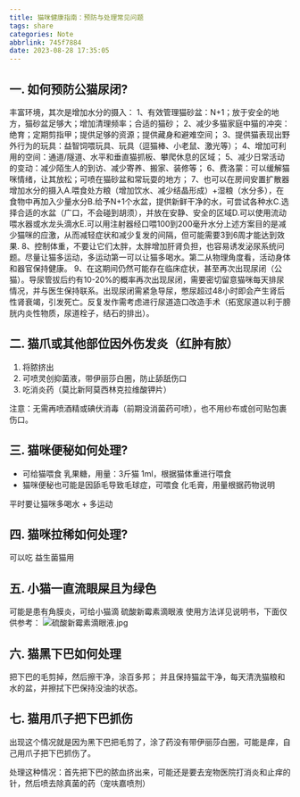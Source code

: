 ```yaml
---
title: 猫咪健康指南：预防与处理常见问题
tags: share
categories: Note
abbrlink: 745f7884
date: 2023-08-28 17:35:05
---
```

<a name="PE1v2"></a>
## 一. 如何预防公猫尿闭?

丰富环境，其次是增加水分的摄入：
1、有效管理猫砂盆：N+1；放于安全的地方，猫砂盆足够大；增加清理频率；合适的猫砂；
2、减少多猫家庭中猫的冲突：绝育；定期剪指甲；提供足够的资源；提供藏身和避难空间；
3、提供猫表现出野外行为的玩具：益智饲喂玩具、玩具（逗猫棒、小老鼠、激光等）；
4、增加可利用的空间：通道/隧道、水平和垂直猫抓板、攀爬休息的区域；
5、减少日常活动的变动：减少陌生人的到访、减少寄养、搬家、装修等；
6、费洛蒙：可以缓解猫咪情绪，让其放松；可喷在猫砂盆和常玩耍的地方；
7、也可以在房间安置扩散器增加水分的摄入A.喂食处方粮（增加饮水、减少结晶形成）+湿粮（水分多），在食物中再加入少量水分B.给予N+1个水盆，提供新鲜干净的水，可尝试各种水C.选择合适的水盆（广口，不会碰到胡须），并放在安静、安全的区域D.可以使用流动喂水器或水龙头滴水E.可以用注射器经口喂100到200毫升水分上述方案目的是减少猫咪的应激，从而减轻症状和减少复发的间隔，但可能需要3到6周才能达到效果.
8、控制体重，不要让它们太胖，太胖增加肝肾负担，也容易诱发泌尿系统问题。尽量让猫多运动，多运动第一可以让猫多喝水。第二从物理角度看，活动身体和器官保持健康。
9、在这期间仍然可能存在临床症状，甚至再次出现尿闭（公猫）。导尿管拔后约有10-20%的概率再次出现尿闭，需要密切留意猫咪每天排尿情况，并与医生保持联系。出现尿闭需紧急导尿，憋尿超过48小时即会产生肾后性肾衰竭，引发死亡。反复发作需考虑进行尿道造口改造手术（拓宽尿道以利于膀胱内炎性物质，尿道栓子，结石的排出）。

<a name="o2lrZ"></a>
## 二. 猫爪或其他部位因外伤发炎（红肿有脓）


1. 将脓挤出
2. 可喷灵创抑菌液，带伊丽莎白圈，防止舔舐伤口
3. 吃消炎药（莫比新阿莫西林克拉维酸钾片）

注意：无需再喷酒精或碘伏消毒（前期没消菌药可喷），也不用纱布或创可贴包裹伤口。

<a name="BdrhZ"></a>
## 三. 猫咪便秘如何处理?


- 可给猫喂食 乳果糖，用量：3斤猫 1ml，根据猫体重进行喂食
- 猫咪便秘也可能是因舔毛导致毛球症，可喂食 化毛膏，用量根据药物说明

平时要让猫咪多喝水 + 多运动

<a name="TGxbG"></a>
## 四. 猫咪拉稀如何处理?

可以吃 益生菌猫用

<a name="WF7AU"></a>
## 五. 小猫一直流眼屎且为绿色

可能是患有角膜炎，可给小猫滴 硫酸新霉素滴眼液
使用方法详见说明书，下面仅供参考：
![硫酸新霉素滴眼液.jpg](https://cdn.nlark.com/yuque/0/2023/jpeg/26243680/1693134716522-097b1350-87dc-4e17-ac0b-b582053b9eac.jpeg#averageHue=%2375716e&from=url&id=sq4pE&originHeight=4000&originWidth=2252&originalType=binary&ratio=1&rotation=0&showTitle=false&size=2321839&status=done&style=none&title=)

<a name="gGXVb"></a>
## 六. 猫黑下巴如何处理

把下巴的毛剪掉，然后擦干净，涂百多邦；
并且保持猫盆干净，每天清洗猫粮和水的盆，并擦拭下巴保持没油的状态。

<a name="lBwYY"></a>
## 七. 猫用爪子把下巴抓伤

出现这个情况就是因为黑下巴把毛剪了，涂了药没有带伊丽莎白圈，可能是痒，自己用爪子把下巴抓伤了。

处理这种情况：首先把下巴的脓血挤出来，可能还是要去宠物医院打消炎和止痒的针，然后喷去除真菌的药（宠呋嘉喷剂）

